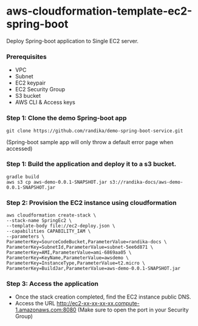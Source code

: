 aws-cloudformation-template-ec2-spring-boot
===
Deploy Spring-boot application to Single EC2 server.  

### Prerequisites
 - VPC
 - Subnet
 - EC2 keypair
 - EC2 Security Group
 - S3 bucket
 - AWS CLI & Access keys


### Step 1: Clone the demo Spring-boot app
```
git clone https://github.com/randika/demo-spring-boot-service.git
```
(Spring-boot sample app will only throw a default error page when accessed)

### Step 1: Build the application and deploy it to a s3 bucket.

```
gradle build
aws s3 cp aws-demo-0.0.1-SNAPSHOT.jar s3://randika-docs/aws-demo-0.0.1-SNAPSHOT.jar
```

### Step 2: Provision the EC2 instance using cloudformation
```
aws cloudformation create-stack \
--stack-name SpringEc2 \
--template-body file://ec2-deploy.json \
--capabilities CAPABILITY_IAM \
--parameters \
ParameterKey=SourceCodeBucket,ParameterValue=randika-docs \
ParameterKey=SubnetId,ParameterValue=subnet-5ee6d871 \
ParameterKey=AMI,ParameterValue=ami-6869aa05 \
ParameterKey=KeyName,ParameterValue=awsdemo \
ParameterKey=InstanceType,ParameterValue=t2.micro \
ParameterKey=BuildJar,ParameterValue=aws-demo-0.0.1-SNAPSHOT.jar
```

### Step 3: Access the application
- Once the stack creation completed, find the EC2 instance public DNS.
- Access the URL http://ec2-xx-xx-xx-xx.compute-1.amazonaws.com:8080 (Make sure to open the port in your Security Group)
